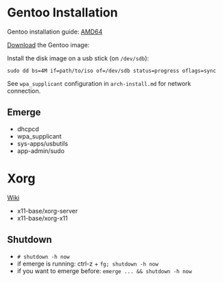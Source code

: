 # Gentoo Installation

Gentoo installation guide:
[AMD64](https://wiki.gentoo.org/wiki/Handbook:AMD64)

[Download](https://www.gentoo.org/downloads/) the Gentoo image: 

Install the disk image on a usb stick (on `/dev/sdb`):

```
sudo dd bs=4M if=path/to/iso of=/dev/sdb status=progress oflags=sync
```

See `wpa_supplicant` configuration in `arch-install.md` for network connection.

## Emerge

* dhcpcd
* wpa_supplicant
* sys-apps/usbutils
* app-admin/sudo

# Xorg

[Wiki](https://wiki.gentoo.org/wiki/Xorg)

* x11-base/xorg-server
* x11-base/xorg-x11

## Shutdown

* `# shutdown -h now`
* if emerge is running: ctrl-z + `fg; shutdown -h now`
* if you want to emerge before: `emerge ... && shutdown -h now`
